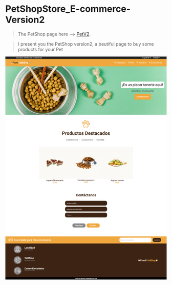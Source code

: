 # PetShopStore_E-commerce-Version2

>The PetShop page here --> [PetV2](https://celfiew.github.io/PetShopStore_E-commerce-Version2/).

> I present you the PetShop version2, a beutiful page to buy some products for your Pet

![This is an image](https://github.com/celfiew/PetShopStore_E-commerce-Version2/blob/main/img/celfiew.github.io_PetShopStore_E-commerce-Version2_.png)
